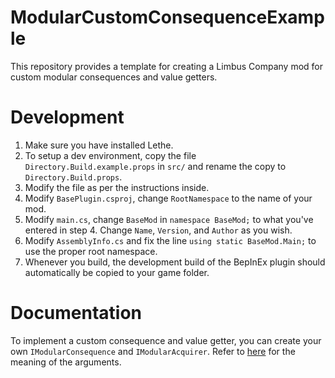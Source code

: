 # ModularCustomConsequenceExample

This repository provides a template for creating a Limbus Company mod for custom modular consequences and value getters. 

# Development

1. Make sure you have installed Lethe.
2. To setup a dev environment, copy the file `Directory.Build.example.props` in `src/` and rename the copy to
   `Directory.Build.props`.
3. Modify the file as per the instructions inside.
4. Modify `BasePlugin.csproj`, change `RootNamespace` to the name of your mod.
5. Modify `main.cs`, change `BaseMod` in `namespace BaseMod;` to what you've entered in step 4.
   Change `Name`, `Version`, and `Author` as you wish.
6. Modify `AssemblyInfo.cs` and fix the line `using static BaseMod.Main;` to use the proper root namespace.
7. Whenever you build, the development build of the BepInEx plugin should automatically be copied to your game folder.

# Documentation

To implement a custom consequence and value getter, you can create your own `IModularConsequence` and `IModularAcquirer`.
Refer to [here](https://github.com/LEAGUE-OF-NINE/ModularLimbis/blob/5ff2c89d2b2e63637750eaf1cb15d33ded8c6b8b/ModularSkillScripts/ModularScripts.cs#L786)
for the meaning of the arguments. 
